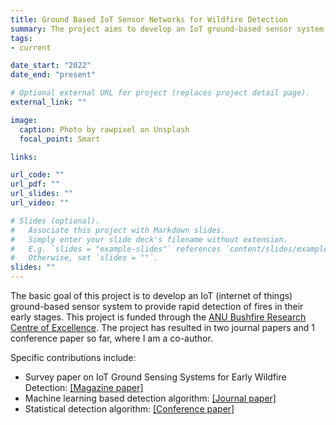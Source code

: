 ```yaml
---
title: Ground Based IoT Sensor Networks for Wildfire Detection
summary: The project aims to develop an IoT ground-based sensor system to provide rapid detection of fires in their early stages.
tags:
- current

date_start: "2022"
date_end: "present"

# Optional external URL for project (replaces project detail page).
external_link: ""

image:
  caption: Photo by rawpixel on Unsplash
  focal_point: Smart

links:

url_code: ""
url_pdf: ""
url_slides: ""
url_video: ""

# Slides (optional).
#   Associate this project with Markdown slides.
#   Simply enter your slide deck's filename without extension.
#   E.g. `slides = "example-slides"` references `content/slides/example-slides.md`.
#   Otherwise, set `slides = ""`.
slides: ""
---
```


The basic goal of this project is to develop an IoT (internet of things) ground-based sensor system to provide rapid detection of fires in their early stages. This project is funded through the [ANU Bushfire Research Centre of Excellence](https://brcoe.org/project/ground-based-iot-sensor-networks/). The project has resulted in two journal papers and 1 conference paper so far, where I am a co-author.

Specific contributions include: 

- Survey paper on IoT Ground Sensing Systems for Early Wildfire Detection: [[Magazine paper]](https://doi.org/10.1109/ACCESS.2024.3501336)  
- Machine learning based detection algorithm: [[Journal paper]](https://s-durrani.com/publication/)
- Statistical detection algorithm: [[Conference paper]](https://s-durrani.com/publication/)



